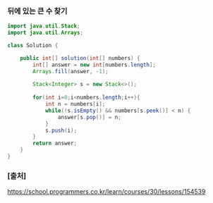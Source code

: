 ### 뒤에 있는 큰 수 찾기


``` java
import java.util.Stack;
import java.util.Arrays;

class Solution {

    public int[] solution(int[] numbers) {
        int[] answer = new int[numbers.length];
        Arrays.fill(answer, -1);
        
        Stack<Integer> s = new Stack<>();
        
        for(int i=0;i<numbers.length;i++){
            int n = numbers[i];
            while(!s.isEmpty() && numbers[s.peek()] < n) {
                answer[s.pop()] = n;
            }
            s.push(i);
        }
        return answer;
    }
}
```

### [출처]
https://school.programmers.co.kr/learn/courses/30/lessons/154539